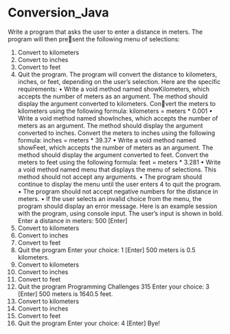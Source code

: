 # Conversion_Java
Write a program that asks the user to enter a distance in meters. The program will then present the following menu of selections:
1. Convert to kilometers
2. Convert to inches
3. Convert to feet
4. Quit the program.
    The program will convert the distance to kilometers, inches, or feet, depending on the user’s
   selection. Here are the specific requirements:
   •	 Write a void method named showKilometers, which accepts the number of meters as
   an argument. The method should display the argument converted to kilometers. Convert the meters to kilometers using the following formula:
   kilometers = meters * 0.001
   •	 Write a void method named showInches, which accepts the number of meters as an
   argument. The method should display the argument converted to inches. Convert the
   meters to inches using the following formula:
   inches = meters * 39.37
   •	 Write a void method named showFeet, which accepts the number of meters as an
   argument. The method should display the argument converted to feet. Convert the
   meters to feet using the following formula:
   feet = meters * 3.281
   •	 Write a void method named menu that displays the menu of selections. This method
   should not accept any arguments.
   •	 The program should continue to display the menu until the user enters 4 to quit the
   program.
   •	 The program should not accept negative numbers for the distance in meters.
   •	 If the user selects an invalid choice from the menu, the program should display an
   error message.
   Here is an example session with the program, using console input. The user’s input is shown
   in bold.
   Enter a distance in meters: 500 [Enter]
1. Convert to kilometers
2. Convert to inches
3. Convert to feet
4. Quit the program
   Enter your choice: 1 [Enter]
   500 meters is 0.5 kilometers.
1. Convert to kilometers
2. Convert to inches
3. Convert to feet
4. Quit the program
   Programming Challenges 315
   Enter your choice: 3 [Enter]
   500 meters is 1640.5 feet.
1. Convert to kilometers
2. Convert to inches
3. Convert to feet
4. Quit the program
   Enter your choice: 4 [Enter]
   Bye!